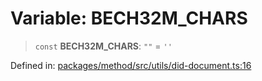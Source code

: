 # Variable: BECH32M\_CHARS

> `const` **BECH32M\_CHARS**: `""` = `''`

Defined in: [packages/method/src/utils/did-document.ts:16](https://github.com/dcdpr/did-btcr2-js/blob/4a717493e735221d072999f212891939f4de3f23/packages/method/src/utils/did-document.ts#L16)

